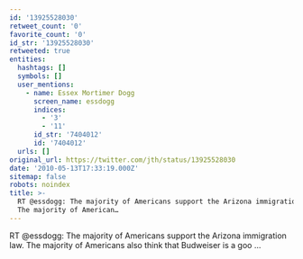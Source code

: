 ```yaml
---
id: '13925528030'
retweet_count: '0'
favorite_count: '0'
id_str: '13925528030'
retweeted: true
entities:
  hashtags: []
  symbols: []
  user_mentions:
    - name: Essex Mortimer Dogg
      screen_name: essdogg
      indices:
        - '3'
        - '11'
      id_str: '7404012'
      id: '7404012'
  urls: []
original_url: https://twitter.com/jth/status/13925528030
date: '2010-05-13T17:33:19.000Z'
sitemap: false
robots: noindex
title: >-
  RT @essdogg: The majority of Americans support the Arizona immigration law.
  The majority of American…
---
```


RT @essdogg: The majority of Americans support the Arizona immigration law. The majority of Americans also think that Budweiser is a goo ...